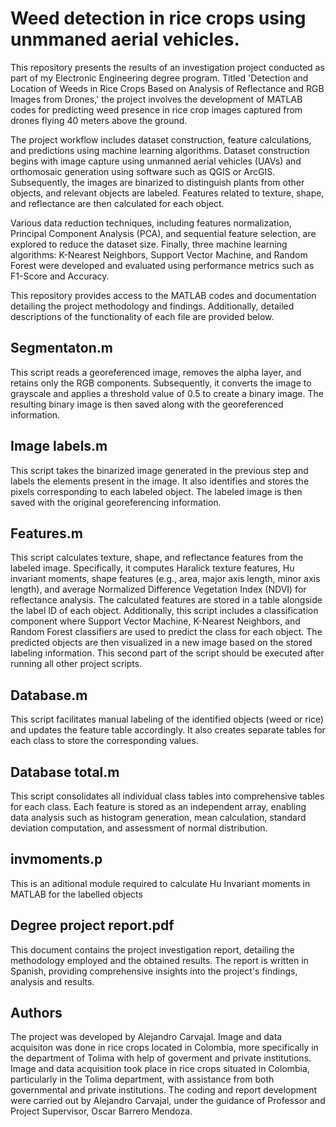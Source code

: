 # Weed detection in rice crops using unmmaned aerial vehicles.
This repository presents the results of an investigation project conducted as part of my Electronic Engineering degree program. Titled 'Detection and Location of Weeds in Rice Crops Based on Analysis of Reflectance and RGB Images from Drones,' the project involves the development of MATLAB codes for predicting weed presence in rice crop images captured from drones flying 40 meters above the ground.

The project workflow includes dataset construction, feature calculations, and predictions using machine learning algorithms. Dataset construction begins with image capture using unmanned aerial vehicles (UAVs) and orthomosaic generation using software such as QGIS or ArcGIS. Subsequently, the images are binarized to distinguish plants from other objects, and relevant objects are labeled. Features related to texture, shape, and reflectance are then calculated for each object.

Various data reduction techniques, including features normalization, Principal Component Analysis (PCA), and sequential feature selection, are explored to reduce the dataset size. Finally, three machine learning algorithms: K-Nearest Neighbors, Support Vector Machine, and Random Forest were developed and evaluated using performance metrics such as F1-Score and Accuracy.

This repository provides access to the MATLAB codes and documentation detailing the project methodology and findings. Additionally, detailed descriptions of the functionality of each file are provided below.

## Segmentaton.m
This script reads a georeferenced image, removes the alpha layer, and retains only the RGB components. Subsequently, it converts the image to grayscale and applies a threshold value of 0.5 to create a binary image. The resulting binary image is then saved along with the georeferenced information.

## Image labels.m
This script takes the binarized image generated in the previous step and labels the elements present in the image. It also identifies and stores the pixels corresponding to each labeled object. The labeled image is then saved with the original georeferencing information.

## Features.m
This script calculates texture, shape, and reflectance features from the labeled image. Specifically, it computes Haralick texture features, Hu invariant moments, shape features (e.g., area, major axis length, minor axis length), and average Normalized Difference Vegetation Index (NDVI) for reflectance analysis. The calculated features are stored in a table alongside the label ID of each object.
Additionally, this script includes a classification component where Support Vector Machine, K-Nearest Neighbors, and Random Forest classifiers are used to predict the class for each object. The predicted objects are then visualized in a new image based on the stored labeling information. 
This second part of the script should be executed after running all other project scripts.

## Database.m
This script facilitates manual labeling of the identified objects (weed or rice) and updates the feature table accordingly. It also creates separate tables for each class to store the corresponding values.

## Database total.m
This script consolidates all individual class tables into comprehensive tables for each class. Each feature is stored as an independent array, enabling data analysis such as histogram generation, mean calculation, standard deviation computation, and assessment of normal distribution.

## invmoments.p
This is an aditional module required to calculate Hu Invariant moments in MATLAB for the labelled objects

## Degree project report.pdf
This document contains the project investigation report, detailing the methodology employed and the obtained results. The report is written in Spanish, providing comprehensive insights into the project's findings, analysis and results.

## Authors
The project was developed by Alejandro Carvajal. Image and data acquisiton was done in rice crops located in Colombia, more specifically in the department of Tolima with help of goverment and private institutions. Image and data acquisition took place in rice crops situated in Colombia, particularly in the Tolima department, with assistance from both governmental and private institutions. The coding and report development were carried out by Alejandro Carvajal, under the guidance of Professor and Project Supervisor, Oscar Barrero Mendoza.
